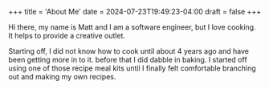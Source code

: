 +++
title = 'About Me'
date = 2024-07-23T19:49:23-04:00
draft = false
+++


Hi there, my name is Matt and I am a software engineer, but I love cooking. It helps to provide a creative outlet.

Starting off, I did not know how to cook until about 4 years ago and have been getting more in to it. before that I did dabble in baking. I started off using one of those recipe meal kits until I finally felt comfortable branching out and making my own recipes.